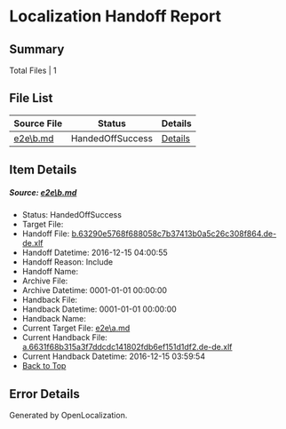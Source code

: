 # <a name='report-top'></a> Localization Handoff Report

## Summary
 Total Files | 1

## File List
 Source File | Status | Details 
 ----------- | ------ | ------- 
 [e2e\b.md](https://github.com/OpenLocalizationTestOrg/ol-test0/blob/e7f11bb4c8de8815253c1dd43d65f0a8b5fd2329/e2e/b.md) | HandedOffSuccess | [Details](#249514af732712afad0d389e93eaaf50e1074bf52)

## Item Details
##### <a name='249514af732712afad0d389e93eaaf50e1074bf52'></a> Source: [e2e\b.md](https://github.com/OpenLocalizationTestOrg/ol-test0/blob/e7f11bb4c8de8815253c1dd43d65f0a8b5fd2329/e2e/b.md)
* Status: HandedOffSuccess
* Target File: 
* Handoff File: [b.63290e5768f688058c7b37413b0a5c26c308f864.de-de.xlf](https://github.com/OpenLocalizationTestOrg/ol-test0-handoff/blob/c8aa58f15c00db54e1e6ff55f49844a392ce8353/ol-handoff/OpenLocalizationTestOrg/ol-test0-dede/xinjiang/ht/b.63290e5768f688058c7b37413b0a5c26c308f864.de-de.xlf)
* Handoff Datetime: 2016-12-15 04:00:55
* Handoff Reason: Include
* Handoff Name: 
* Archive File: 
* Archive Datetime: 0001-01-01 00:00:00
* Handback File: 
* Handback Datetime: 0001-01-01 00:00:00
* Handback Name: 
* Current Target File: [e2e\a.md](https://github.com/OpenLocalizationTestOrg/ol-test0-dede/blob/1a159339d10e00278bb1a8c3bfc45d3fceeb0a41/e2e/a.md)
* Current Handback File: [a.6631f68b315a3f7ddcdc141802fdb6ef151d1df2.de-de.xlf](https://github.com/OpenLocalizationTestOrg/ol-test0-handback/blob/52f2b14a19ecaa3fd721a9d274b1f14044e6f180/ol-handback/OpenLocalizationTestOrg/ol-test0-dede/xinjiang/ht/a.6631f68b315a3f7ddcdc141802fdb6ef151d1df2.de-de.xlf)
* Current Handback Datetime: 2016-12-15 03:59:54
* [Back to Top](#report-top)


## Error Details

Generated by OpenLocalization.
